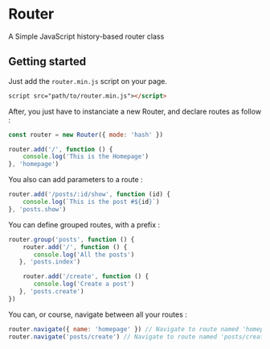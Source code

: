 # Router
A Simple JavaScript history-based router class

## Getting started
Just add the `router.min.js` script on your page.
```html
script src="path/to/router.min.js"></script>
```

After, you just have to instanciate a new Router, and declare routes as follow :
```javascript
const router = new Router({ mode: 'hash' })

router.add('/', function () {
    console.log('This is the Homepage')
}, 'homepage')
```

You also can add parameters to a route :
```javascript
router.add('/posts/:id/show', function (id) {
    console.log(`This is the post #${id}`)
}, 'posts.show')
```

You can define grouped routes, with a prefix :
```javascript
router.group('posts', function () {
    router.add('/', function () {
       console.log('All the posts')
   }, 'posts.index')

    router.add('/create', function () {
       console.log('Create a post')
   }, 'posts.create')
})
```

You can, or course, navigate between all your routes :
```javascript
router.navigate({ name: 'homepage' }) // Navigate to route named 'homepage'
router.navigate('posts/create') // Navigate to route named 'posts/create'
```
